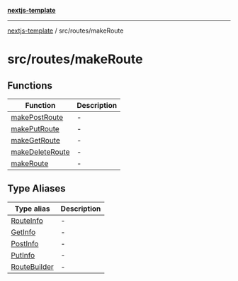 [**nextjs-template**](../../../README.md)

---

[nextjs-template](../../../README.md) / src/routes/makeRoute

# src/routes/makeRoute

## Functions

| Function                                        | Description |
| ----------------------------------------------- | ----------- |
| [makePostRoute](functions/makePostRoute.md)     | -           |
| [makePutRoute](functions/makePutRoute.md)       | -           |
| [makeGetRoute](functions/makeGetRoute.md)       | -           |
| [makeDeleteRoute](functions/makeDeleteRoute.md) | -           |
| [makeRoute](functions/makeRoute.md)             | -           |

## Type Aliases

| Type alias                                   | Description |
| -------------------------------------------- | ----------- |
| [RouteInfo](type-aliases/RouteInfo.md)       | -           |
| [GetInfo](type-aliases/GetInfo.md)           | -           |
| [PostInfo](type-aliases/PostInfo.md)         | -           |
| [PutInfo](type-aliases/PutInfo.md)           | -           |
| [RouteBuilder](type-aliases/RouteBuilder.md) | -           |
